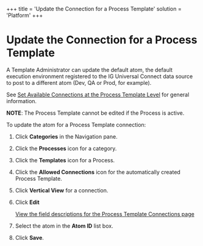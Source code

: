 +++
title = 'Update the Connection for a Process Template'
solution = 'Platform'
+++

# Update the Connection for a Process Template

A Template Administrator can update the default atom, the default
execution environment registered to the IG Universal Connect data source
to post to a different atom (Dev, QA or Prod, for example).

See [Set Available Connections at the Process Template
Level](../Integrate/Use_Cases/Set_Connections_at_the_Process_Template_Level)
for general information.

**NOTE**: The Process Template cannot be edited if the Process is
active.

To update the atom for a Process Template connection:

1.  Click **Categories** in the Navigation pane.

2.  Click the **Processes** icon for a category.

3.  Click the **Templates** icon for a Process.

4.  Click the **Allowed Connections** icon for the automatically created
    Process Template.

5.  Click **Vertical View** for a connection.

6.  Click **Edit**
    
    [View the field descriptions for the Process Template Connections
    page](../Integrate/Page_Desc/Process_Template_Connections)

7.  Select the atom in the **Atom ID** list box.

8.  Click **Save**.
